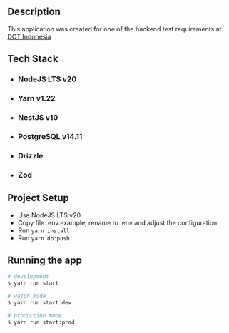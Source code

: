 ## Description

This application was created for one of the backend test requirements at [DOT Indonesia](https://www.dot.co.id/)

## Tech Stack

- ### NodeJS LTS v20
- ### Yarn v1.22
- ### NestJS v10
- ### PostgreSQL v14.11
- ### Drizzle
- ### Zod

## Project Setup

- Use NodeJS LTS v20
- Copy file .env.example, rename to .env and adjust the configuration
- Run `yarn install`
- Run `yarn db:push`

## Running the app

```bash
# development
$ yarn run start

# watch mode
$ yarn run start:dev

# production mode
$ yarn run start:prod
```
